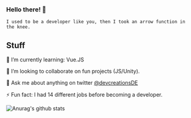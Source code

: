 ### Hello there! 👋
    I used to be a developer like you, then I took an arrow function in the knee.


## Stuff
🌱 I’m currently learning: Vue.JS

👯 I’m looking to collaborate on fun projects (JS/Unity).

💬 Ask me about anything on twitter [@devcreationsDE](https://twitter.com/devcreationsDE)

⚡ Fun fact: I had 14 different jobs before becoming a developer.

![Anurag's github stats](https://github-readme-stats.vercel.app/api?username=evayde&show_icons=true&theme=radical)
